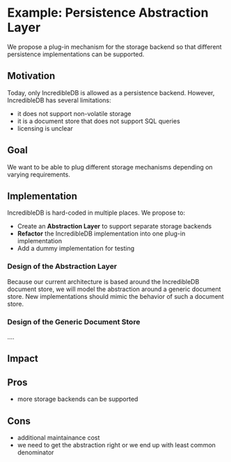# Example: Persistence Abstraction Layer

We propose a plug-in mechanism for the storage backend so that
different persistence implementations can be supported.

## Motivation

Today, only IncredibleDB is allowed as a persistence backend. 
However, IncredibleDB has several limitations:

- it does not support non-volatile storage
- it is a document store that does not support SQL queries
- licensing is unclear

## Goal

We want to be able to plug different storage mechanisms
depending on varying requirements.

## Implementation

IncredibleDB is hard-coded in multiple places. We propose to:

- Create an **Abstraction Layer** to support separate storage backends
- **Refactor** the IncredibleDB implementation into one plug-in implementation
- Add a dummy implementation for testing

### Design of the Abstraction Layer

Because our current architecture is based around the IncredibleDB document store,
we will model the abstraction around a generic document store. 
New implementations should mimic the behavior of such a document store.

### Design of the Generic Document Store

....

## Impact

## Pros

- more storage backends can be supported

## Cons

- additional maintainance cost
- we need to get the abstraction right or we end up with least common denominator
